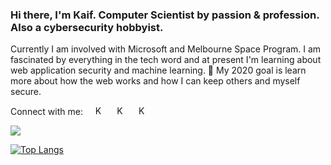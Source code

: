 ### Hi there, I'm Kaif. Computer Scientist by passion & profession. Also a cybersecurity hobbyist. 

Currently I am involved with Microsoft and Melbourne Space Program. I am fascinated by everything in the tech word and at present I'm learning about web application security and machine learning. 🎯 My 2020 goal is learn more about how the web works and how I can keep others and myself secure. 

Connect with me:  &nbsp; &nbsp;
[<img alt="Kaif-Ahsan | LinkedIn" width="15px" src="https://cdn.jsdelivr.net/npm/simple-icons@v3/icons/linkedin.svg" />][linkedin] &nbsp; &nbsp;
[<img alt="Kaif-Ahsan | Twitter" width="15px" src="https://cdn.jsdelivr.net/npm/simple-icons@3.6.0/icons/twitter.svg" />][twitter] &nbsp; &nbsp;
[<img alt="Kaif-Ahsan | Email" width="15px" src="https://cdn.jsdelivr.net/npm/simple-icons@3.6.0/icons/gmail.svg" />][email] &nbsp; &nbsp;

<a href="https://github.com/verbal-noun">
  <img align="center" src="https://github-readme-stats.vercel.app/api?username=verbal-noun&hide=issues&count_private=true&show_icons=true&theme=tokyonight&include_all_commits=1"/>
</a>

[![Top Langs](https://github-readme-stats.vercel.app/api/top-langs/?username=verbal-noun&layout=compact&theme=tokyonight)](https://github.com/verbal-noun)


[linkedin]: https://www.linkedin.com/in/kaif-ahsan/
[email]: mailto:thats.kaif@gmail.com
[twitter]: https://twitter.com/KaifAhsan1

